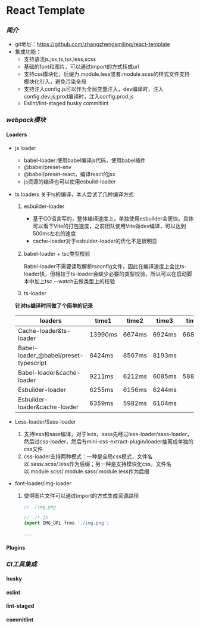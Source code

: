 # React Template

### ***简介***

- git地址：https://github.com/zhangzhengsmiling/react-template
- 集成功能：
  - 支持语法js,jsx,ts,tsx,less,scss
  - 基础的font和图片，可以通过import的方式转成url
  - 支持css模块化，后缀为.module.less或者.module.scss的样式文件支持模块化引入，避免污染全局
  - 支持注入config.js可以作为全局变量注入，dev编译时，注入config.dev.js;prod编译时，注入config.prod.js
  - Eslint/lint-staged husky commitlint

### ***webpack模块***

#### Loaders

- js loader

  - babel-loader:使用babel编译js代码，使用babel插件
  - @babel/preset-env
  - @babel/preset-react，编译react的jsx
  - js资源的编译也可以使用esbuild-loader

- ts loaders
  关于ts的编译，本人尝试了几种编译方式

    1. esbuilder-loader

       - 基于GO语言写的，整体编译速度上，单独使用esbuilder会更快。具体可以看下Vite的打包速度，之前团队使用Vite做dev编译，可以达到500ms左右的速度
       - cache-loader对于esbulder-loader的优化不是很明显

    2. babel-loader + tsc类型校验

       Babel-loader不需要读取解析tsconfig文件，因此在编译速度上会比ts-loader快，但相较于ts-loader会缺少必要的类型校验，所以可以在启动脚本中加上tsc --watch去做类型上的校验

    3. ts-loader

  **针对ts编译时间做了个简单的记录**

  | loaders                               | time1   | time2  | time3  | time4  |
  | ------------------------------------- | ------- | ------ | ------ | ------ |
  | Cache-loader&ts-loader                | 13990ms | 6674ms | 6924ms | 6685ms |
  | Babel-loader_@babel/preset-typescript | 8424ms  | 8507ms | 8193ms |        |
  | Babel-loader&cache-loader             | 9211ms  | 6212ms | 6085ms | 5883ms |
  | Esbuilder-loader                      | 6255ms  | 6156ms | 6244ms |        |
  | Esbuilder-loader&cache-loader         | 6359ms  | 5982ms | 6104ms |        |

- Less-loader/Sass-loader

  1. 支持less和sass编译，对于less，sass先经过less-loader/sass-loader，然后过css-loader，然后有mini-css-extract-plugin/loader抽离成单独的css文件
  2. css-loader支持两种模式：一种是全局css模式，文件名以.sass/.scss/.less作为后缀；另一种是支持模块化css，文件名以.module.scss/.module.sass/.module.less作为后缀

- font-loader/img-loader

  1. 使得图片文件可以通过import的方式生成资源路径

     ```js
     // ./img.png

     // ./*.js
     import IMG_URL frmo './img.png';

     ...

     ```

#### Plugins


### ***CI工具集成***

#### husky

#### eslint

#### lint-staged

#### commitlint
